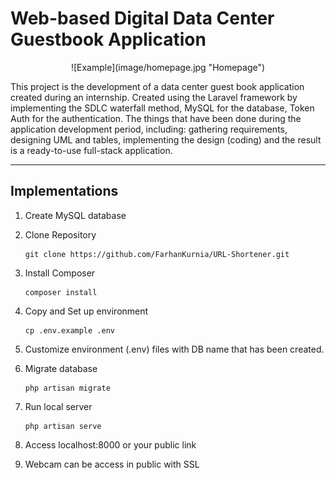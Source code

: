 # Web-based Digital Data Center Guestbook Application
<p align="center">
![Example](image/homepage.jpg "Homepage")
</p>
 <p>
This project is the development of a data center guest book application created during an internship. Created using the Laravel framework by implementing the SDLC waterfall method, MySQL for the database, Token Auth for the authentication. The things that have been done during the application development period, including: gathering requirements, designing UML and tables, implementing the design (coding) and the result is a ready-to-use full-stack application.</p>

------------------------------------------------------------------------
## Implementations
1. Create MySQL database</br>

2. Clone Repository </br>
    ```
    git clone https://github.com/FarhanKurnia/URL-Shortener.git
    ```

3. Install Composer </br>
    ```
    composer install
    ```

4. Copy and Set up environment</br>
    ```
    cp .env.example .env
    ```

5. Customize environment (.env) files with DB name that has been created.</br>

6. Migrate database</br>
    ```
    php artisan migrate
    ```

7. Run local server</br>
    ```
    php artisan serve
    ```

8. Access localhost:8000 or your public link</br>

9. Webcam can be access in public with SSL 